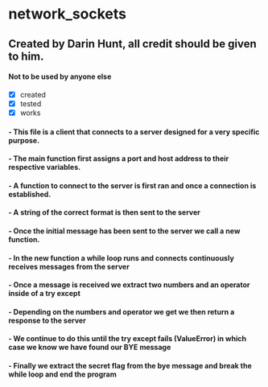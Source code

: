 # network_sockets
## Created by Darin Hunt, all credit should be given to him.
#### Not to be used by anyone else
- [x] created
- [x] tested
- [x] works

#### - This file is a client that connects to a server designed for a very specific purpose.
#### - The main function first assigns a port and host address to their respective variables.
#### - A function to connect to the server is first ran and once a connection is established.
#### - A string of the correct format is then sent to the server
#### - Once the initial message has been sent to the server we call a new function.
#### - In the new function a while loop runs and connects continuously receives messages from the server
#### - Once a message is received we extract two numbers and an operator inside of a try except
#### - Depending on the numbers and operator we get we then return a response to the server
#### - We continue to do this until the try except fails (ValueError) in which case we know we have found our BYE message
#### - Finally we extract the secret flag from the bye message and break the while loop and end the program
